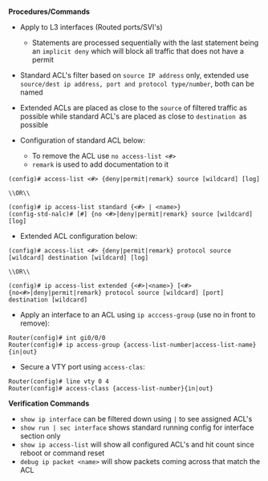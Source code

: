 **Procedures/Commands**

- Apply to L3 interfaces (Routed ports/SVI's)
     - Statements are processed sequentially with the last statement being an ``implicit deny`` which will block all traffic that does not have a permit

- Standard ACL's filter based on ``source IP address`` only, extended use ``source/dest ip address, port and protocol type/number``, both can be named

- Extended ACLs are placed as close to the ``source`` of filtered traffic as possible while standard ACL's are placed as close to ``destination ``as possible

- Configuration of standard ACL below:
     - To remove the ACL use ``no access-list <#>``
     - ``remark`` is used to add documentation to it
```
(config)# access-list <#> {deny|permit|remark} source [wildcard] [log]

\\OR\\

(config)# ip access-list standard {<#> | <name>}
(config-std-nalc)# [#] {no <#>|deny|permit|remark} source [wildcard][log]
```

- Extended ACL configuration below:
```
(config)# access-list <#> {deny|permit|remark} protocol source [wildcard] destination [wildcard] [log]

\\OR\\

(config)# ip access-list extended {<#>|<name>} [<#>{no<#>|deny|permit|remark} protocol source [wildcard] [port] destination [wildcard]
```

- Apply an interface to an ACL using ``ip acccess-group`` (use no in front to remove):
```
Router(config)# int gi0/0/0
Router(config)# ip access-group {access-list-number|access-list-name}{in|out}
```

- Secure a VTY port using ``access-clas``:
```
Router(config)# line vty 0 4
Router(config)# access-class {access-list-number}{in|out}
```

**Verification Commands**
- ``show ip interface`` can be filtered down using ``|`` to see assigned ACL's
- ``show run | sec interface`` shows standard running config for interface section only
- ``show ip access-list`` will show all configured ACL's and hit count since reboot or command reset
- ``debug ip packet <name>`` will show packets coming across that match the ACL